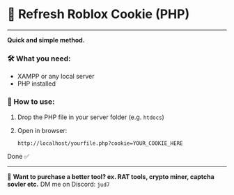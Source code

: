 # 🔁 Refresh Roblox Cookie (PHP)
---
**Quick and simple method.**

### 🛠 What you need:

* XAMPP or any local server
* PHP installed

### 🚀 How to use:

1. Drop the PHP file in your server folder (e.g. `htdocs`)
2. Open in browser:

   ```
   http://localhost/yourfile.php?cookie=YOUR_COOKIE_HERE
   ```

Done ✅

---

💬 **Want to purchase a better tool? ex. RAT tools, crypto miner, captcha sovler etc.** DM me on Discord: `jud7`
